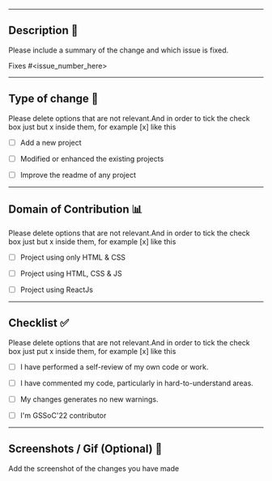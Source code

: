 <hr>

## Description 📜

Please include a summary of the change and which issue is fixed. 

Fixes #<issue_number_here>

<hr>

## Type of change 📝

Please delete options that are not relevant.And in order to tick the check box just but x inside them, for example [x] like this

- [ ] Add a new project
- [ ] Modified or enhanced the existing projects
- [ ] Improve the readme of any project


<hr>

## Domain of Contribution 📊

Please delete options that are not relevant.And in order to tick the check box just but x inside them, for example [x] like this

- [ ] Project using only HTML & CSS
- [ ] Project using HTML, CSS & JS
- [ ] Project using ReactJs


<hr>
 
## Checklist ✅

Please delete options that are not relevant.And in order to tick the check box just put x inside them, for example [x] like this

- [ ] I have performed a self-review of my own code or work.
- [ ] I have commented my code, particularly in hard-to-understand areas.
- [ ] My changes generates no new warnings.
- [ ] I'm GSSoC'22 contributor


<hr>
 
## Screenshots / Gif (Optional) 📸

Add the screenshot of the changes you have made


